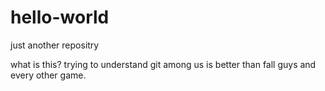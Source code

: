# hello-world
just another repositry

what is this?
trying to understand git
among us is better than fall guys and every other game.
